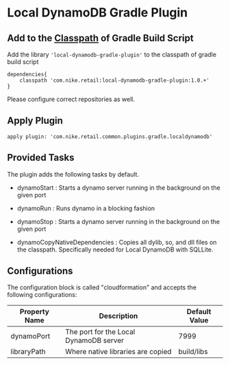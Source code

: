# Local DynamoDB Gradle Plugin

## Add to the [Classpath](https://docs.gradle.org/current/userguide/organizing_build_logic.html) of Gradle Build Script
Add the library `'local-dynamodb-gradle-plugin'` to the classpath of gradle build script

    dependencies{
        classpath 'com.nike.retail:local-dynamodb-gradle-plugin:1.0.+'
    }
    
Please configure correct repositories as well.
    
## Apply Plugin
    
    apply plugin: 'com.nike.retail.common.plugins.gradle.localdynamodb'
    
## Provided Tasks

The plugin adds the following tasks by default. 

+ dynamoStart : Starts a dynamo server running in the background on the given port

+ dynamoRun : Runs dynamo in a blocking fashion

+ dynamoStop : Starts a dynamo server running in the background on the given port

+ dynamoCopyNativeDependencies : Copies all dylib, so, and dll files on the classpath. Specifically needed for Local DynamoDB with SQLLite.

## Configurations

The configuration block is called "cloudformation" and accepts the following configurations:

|Property Name   	| Description |Default Value  	|
|---	|---	| --- |
| dynamoPort   	| The port for the Local DynamoDB server| 7999   	|
| libraryPath  	| Where native libraries are copied | build/libs  	|

